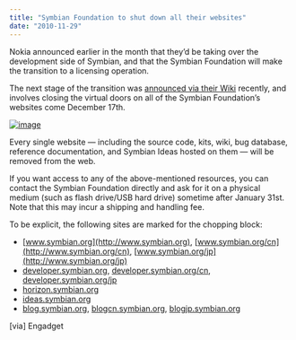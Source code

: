 ```yaml
---
title: "Symbian Foundation to shut down all their websites"
date: "2010-11-29"
---
```


Nokia announced earlier in the month that they’d be taking over the development side of Symbian, and that the Symbian Foundation will make the transition to a licensing operation.

The next stage of the transition was [announced via their Wiki](http://developer.symbian.org/wiki/Symbian_Foundation_web_sites_to_shut_down) recently, and involves closing the virtual doors on all of the Symbian Foundation’s websites come December 17th.

[![image](http://lh3.ggpht.com/_40bmzDo_mBs/TPO3pSkyPsI/AAAAAAAABkQ/aPLhJjb37Os/image_thumb%5B1%5D.png?imgmax=800 "image")](http://lh4.ggpht.com/_40bmzDo_mBs/TPO3oHyUxTI/AAAAAAAABkM/mUk6tWjxyBE/s1600-h/image%5B3%5D.png)

Every single website — including the source code, kits, wiki, bug database, reference documentation, and Symbian Ideas hosted on them — will be removed from the web.

If you want access to any of the above-mentioned resources, you can contact the Symbian Foundation directly and ask for it on a physical medium (such as flash drive/USB hard drive) sometime after January 31st. Note that this may incur a shipping and handling fee.

To be explicit, the following sites are marked for the chopping block:

- [www.symbian.org](http://www.symbian.org), [www.symbian.org/cn](http://www.symbian.org/cn), [www.symbian.org/jp](http://www.symbian.org/jp)
- [developer.symbian.org](http://developer.symbian.org), [developer.symbian.org/cn](http://developer.symbian.org/cn), [developer.symbian.org/jp](http://developer.symbian.org/jp)
- [horizon.symbian.org](http://horizon.symbian.org)
- [ideas.symbian.org](http://ideas.symbian.org)
- [blog.symbian.org](http://blog.symbian.org), [blogcn.symbian.org](http://blogcn.symbian.org), [blogjp.symbian.org](http://blogjp.symbian.org)

\[via\] Engadget
